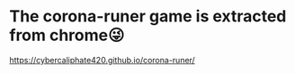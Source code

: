 # The corona-runer game is extracted from chrome😜

https://cybercaliphate420.github.io/corona-runer/
